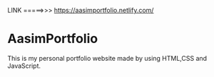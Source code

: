 LINK =====>>>  https://aasimportfolio.netlify.com/

# AasimPortfolio
This is my personal portfolio website made by using HTML,CSS and JavaScript.
